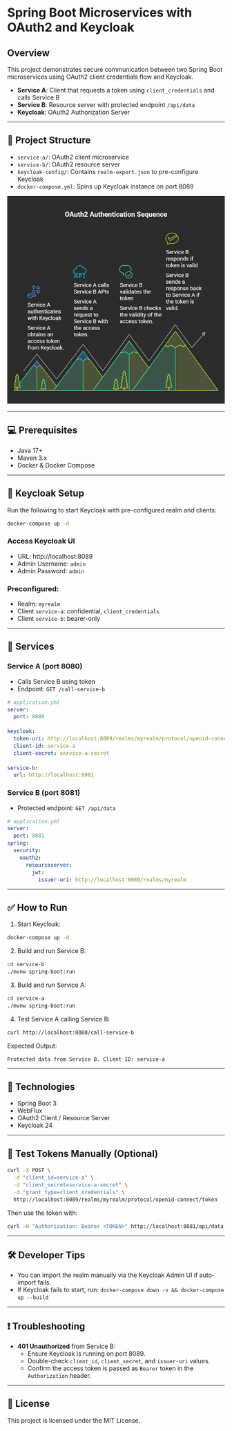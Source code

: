 # Spring Boot Microservices with OAuth2 and Keycloak

## Overview
This project demonstrates secure communication between two Spring Boot microservices using OAuth2 client credentials flow and Keycloak.

- **Service A**: Client that requests a token using `client_credentials` and calls Service B
- **Service B**: Resource server with protected endpoint `/api/data`
- **Keycloak**: OAuth2 Authorization Server

---

## 📁 Project Structure
- `service-a/`: OAuth2 client microservice
- `service-b/`: OAuth2 resource server
- `keycloak-config/`: Contains `realm-export.json` to pre-configure Keycloak
- `docker-compose.yml`: Spins up Keycloak instance on port 8089

![Architecture Diagram](./Authentication.png)

---

## 💻 Prerequisites
- Java 17+
- Maven 3.x
- Docker & Docker Compose

---

## 🔐 Keycloak Setup
Run the following to start Keycloak with pre-configured realm and clients:

```bash
docker-compose up -d
```

### Access Keycloak UI
- URL: http://localhost:8089
- Admin Username: `admin`
- Admin Password: `admin`

### Preconfigured:
- Realm: `myrealm`
- Client `service-a`: confidential, `client_credentials`
- Client `service-b`: bearer-only

---

## 🚀 Services

### Service A (port 8080)
- Calls Service B using token
- Endpoint: `GET /call-service-b`

```yaml
# application.yml
server:
  port: 8080

keycloak:
  token-uri: http://localhost:8089/realms/myrealm/protocol/openid-connect/token
  client-id: service-a
  client-secret: service-a-secret

service-b:
  url: http://localhost:8081
```

### Service B (port 8081)
- Protected endpoint: `GET /api/data`

```yaml
# application.yml
server:
  port: 8081
spring:
  security:
    oauth2:
      resourceserver:
        jwt:
          issuer-uri: http://localhost:8089/realms/myrealm
```

---

## ✅ How to Run
1. Start Keycloak:
```bash
docker-compose up -d
```

2. Build and run Service B:
```bash
cd service-b
./mvnw spring-boot:run
```

3. Build and run Service A:
```bash
cd service-a
./mvnw spring-boot:run
```

4. Test Service A calling Service B:
```bash
curl http://localhost:8080/call-service-b
```
Expected Output:
```
Protected data from Service B. Client ID: service-a
```

---

## 🔧 Technologies
- Spring Boot 3
- WebFlux
- OAuth2 Client / Resource Server
- Keycloak 24

---

## 🧪 Test Tokens Manually (Optional)
```bash
curl -X POST \
  -d "client_id=service-a" \
  -d "client_secret=service-a-secret" \
  -d "grant_type=client_credentials" \
  http://localhost:8089/realms/myrealm/protocol/openid-connect/token
```
Then use the token with:
```bash
curl -H "Authorization: Bearer <TOKEN>" http://localhost:8081/api/data
```

---

## 🛠 Developer Tips
- You can import the realm manually via the Keycloak Admin UI if auto-import fails.
- If Keycloak fails to start, run: `docker-compose down -v && docker-compose up --build`

---

## ❗ Troubleshooting
- **401 Unauthorized** from Service B:
  - Ensure Keycloak is running on port 8089.
  - Double-check `client_id`, `client_secret`, and `issuer-uri` values.
  - Confirm the access token is passed as `Bearer` token in the `Authorization` header.

---

## 📄 License
This project is licensed under the MIT License.

